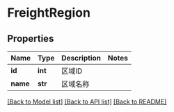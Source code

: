 # FreightRegion

## Properties
Name | Type | Description | Notes
------------ | ------------- | ------------- | -------------
**id** | **int** |  区域ID | 
**name** | **str** |  区域名称 | 

[[Back to Model list]](../README.md#documentation-for-models) [[Back to API list]](../README.md#documentation-for-api-endpoints) [[Back to README]](../README.md)

